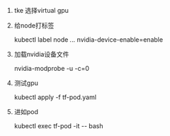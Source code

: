 1. tke 选择virtual gpu
2. 给node打标签
    
    kubectl label node *.*.*.* nvidia-device-enable=enable

3. 加载nvidia设备文件
    
    nvidia-modprobe -u -c=0

4. 测试gpu
    
    kubectl apply -f tf-pod.yaml

5. 进如pod
    
    kubectl exec tf-pod -it -- bash
